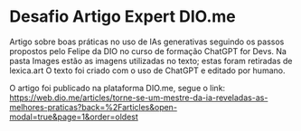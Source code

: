 # Desafio Artigo Expert DIO.me

Artigo sobre boas práticas no uso de IAs generativas seguindo os passos propostos pelo Felipe da DIO no curso de formação ChatGPT for Devs.
Na pasta Images estão as imagens utilizadas no texto; estas foram retiradas de lexica.art
O texto foi criado com o uso de ChatGPT e editado por humano.

O artigo foi publicado na plataforma DIO.me, segue o link: https://web.dio.me/articles/torne-se-um-mestre-da-ia-reveladas-as-melhores-praticas?back=%2Farticles&open-modal=true&page=1&order=oldest
